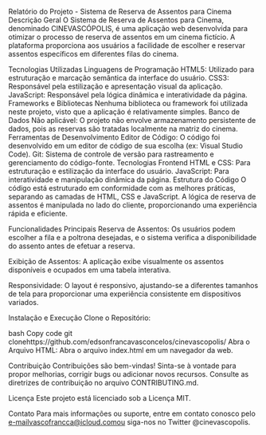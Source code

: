 Relatório do Projeto - Sistema de Reserva de Assentos para Cinema
Descrição Geral
O Sistema de Reserva de Assentos para Cinema, denominado CINEVASCÓPOLIS, é uma aplicação web desenvolvida para otimizar o processo de reserva de assentos em um cinema fictício. A plataforma proporciona aos usuários a facilidade de escolher e reservar assentos específicos em diferentes filas do cinema.

Tecnologias Utilizadas
Linguagens de Programação
HTML5: Utilizado para estruturação e marcação semântica da interface do usuário.
CSS3: Responsável pela estilização e apresentação visual da aplicação.
JavaScript: Responsável pela lógica dinâmica e interatividade da página.
Frameworks e Bibliotecas
Nenhuma biblioteca ou framework foi utilizada neste projeto, visto que a aplicação é relativamente simples.
Banco de Dados
Não aplicável: O projeto não envolve armazenamento persistente de dados, pois as reservas são tratadas localmente na matriz do cinema.
Ferramentas de Desenvolvimento
Editor de Código: O código foi desenvolvido em um editor de código de sua escolha (ex: Visual Studio Code).
Git: Sistema de controle de versão para rastreamento e gerenciamento do código-fonte.
Tecnologias Frontend
HTML e CSS: Para estruturação e estilização da interface do usuário.
JavaScript: Para interatividade e manipulação dinâmica da página.
Estrutura do Código
O código está estruturado em conformidade com as melhores práticas, separando as camadas de HTML, CSS e JavaScript. A lógica de reserva de assentos é manipulada no lado do cliente, proporcionando uma experiência rápida e eficiente.

Funcionalidades Principais
Reserva de Assentos: Os usuários podem escolher a fila e a poltrona desejadas, e o sistema verifica a disponibilidade do assento antes de efetuar a reserva.

Exibição de Assentos: A aplicação exibe visualmente os assentos disponíveis e ocupados em uma tabela interativa.

Responsividade: O layout é responsivo, ajustando-se a diferentes tamanhos de tela para proporcionar uma experiência consistente em dispositivos variados.

Instalação e Execução
Clone o Repositório:

bash
Copy code
git clonehttps://github.com/edsonfrancavasconcelos/cinevascopolis/
Abra o Arquivo HTML:
Abra o arquivo index.html em um navegador da web.

Contribuição
Contribuições são bem-vindas! Sinta-se à vontade para propor melhorias, corrigir bugs ou adicionar novos recursos. Consulte as diretrizes de contribuição no arquivo CONTRIBUTING.md.

Licença
Este projeto está licenciado sob a Licença MIT.

Contato
Para mais informações ou suporte, entre em contato conosco pelo e-mailvascofrancca@icloud.comou siga-nos no Twitter @cinevascopolis.
